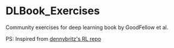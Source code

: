 # DLBook_Exercises
Community exercises for deep learning book by GoodFellow et al. 

PS: Inspired from [dennybritz's RL repo](https://github.com/dennybritz/reinforcement-learning)
